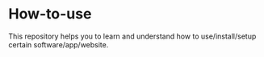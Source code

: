 # How-to-use
This repository helps you to learn and understand how to use/install/setup certain software/app/website.
